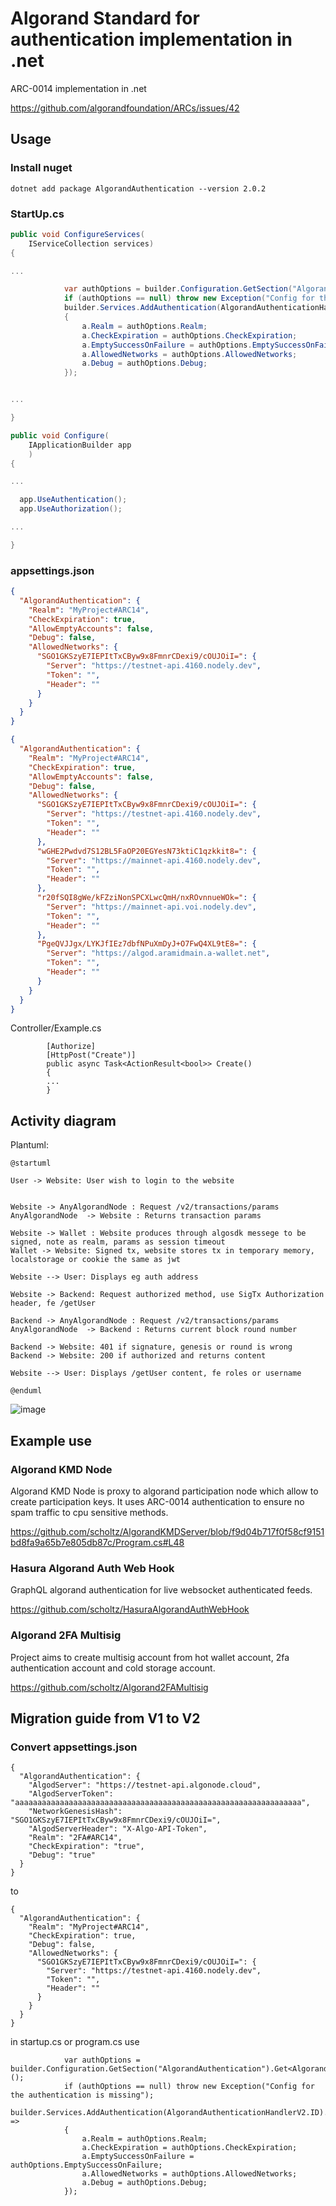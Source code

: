 # Algorand Standard for authentication implementation in .net

ARC-0014 implementation in .net

https://github.com/algorandfoundation/ARCs/issues/42

## Usage

### Install nuget

```
dotnet add package AlgorandAuthentication --version 2.0.2
```

### StartUp.cs

```c#
public void ConfigureServices(
	IServiceCollection services)
{

...

            var authOptions = builder.Configuration.GetSection("AlgorandAuthentication").Get<AlgorandAuthenticationOptionsV2>();
            if (authOptions == null) throw new Exception("Config for the authentication is missing");
            builder.Services.AddAuthentication(AlgorandAuthenticationHandlerV2.ID).AddAlgorand(a =>
            {
                a.Realm = authOptions.Realm;
                a.CheckExpiration = authOptions.CheckExpiration;
                a.EmptySuccessOnFailure = authOptions.EmptySuccessOnFailure;
                a.AllowedNetworks = authOptions.AllowedNetworks;
                a.Debug = authOptions.Debug;
            });


...

}

public void Configure(
	IApplicationBuilder app
	)
{

...

  app.UseAuthentication();
  app.UseAuthorization();

...

}
```

### appsettings.json

```json
{
  "AlgorandAuthentication": {
    "Realm": "MyProject#ARC14",
    "CheckExpiration": true,
    "AllowEmptyAccounts": false,
    "Debug": false,
    "AllowedNetworks": {
      "SGO1GKSzyE7IEPItTxCByw9x8FmnrCDexi9/cOUJOiI=": {
        "Server": "https://testnet-api.4160.nodely.dev",
        "Token": "",
        "Header": ""
      }
    }
  }
}
```

```json
{
  "AlgorandAuthentication": {
    "Realm": "MyProject#ARC14",
    "CheckExpiration": true,
    "AllowEmptyAccounts": false,
    "Debug": false,
    "AllowedNetworks": {
      "SGO1GKSzyE7IEPItTxCByw9x8FmnrCDexi9/cOUJOiI=": {
        "Server": "https://testnet-api.4160.nodely.dev",
        "Token": "",
        "Header": ""
      },
      "wGHE2Pwdvd7S12BL5FaOP20EGYesN73ktiC1qzkkit8=": {
        "Server": "https://mainnet-api.4160.nodely.dev",
        "Token": "",
        "Header": ""
      },
      "r20fSQI8gWe/kFZziNonSPCXLwcQmH/nxROvnnueWOk=": {
        "Server": "https://mainnet-api.voi.nodely.dev",
        "Token": "",
        "Header": ""
      },
      "PgeQVJJgx/LYKJfIEz7dbfNPuXmDyJ+O7FwQ4XL9tE8=": {
        "Server": "https://algod.aramidmain.a-wallet.net",
        "Token": "",
        "Header": ""
      }
    }
  }
}
```

Controller/Example.cs
```
        [Authorize]
        [HttpPost("Create")]
        public async Task<ActionResult<bool>> Create()
        {
        ...
        }
```

## Activity diagram

Plantuml:

```plantuml
@startuml

User -> Website: User wish to login to the website 


Website -> AnyAlgorandNode : Request /v2/transactions/params
AnyAlgorandNode  -> Website : Returns transaction params

Website -> Wallet : Website produces through algosdk messege to be signed, note as realm, params as session timeout
Wallet -> Website: Signed tx, website stores tx in temporary memory, localstorage or cookie the same as jwt

Website --> User: Displays eg auth address

Website -> Backend: Request authorized method, use SigTx Authorization header, fe /getUser

Backend -> AnyAlgorandNode : Request /v2/transactions/params
AnyAlgorandNode  -> Backend : Returns current block round number

Backend -> Website: 401 if signature, genesis or round is wrong
Backend -> Website: 200 if authorized and returns content

Website --> User: Displays /getUser content, fe roles or username

@enduml
```

![image](https://user-images.githubusercontent.com/1223439/195995737-7524c1fb-d5ae-432e-b6ff-9aac730e476b.png)

## Example use

### Algorand KMD Node

Algorand KMD Node is proxy to algorand participation node which allow to create participation keys. It uses ARC-0014 authentication to ensure no spam traffic to cpu sensitive methods.

https://github.com/scholtz/AlgorandKMDServer/blob/f9d04b717f0f58cf9151bd8fa9a65b7e805db87c/Program.cs#L48

### Hasura Algorand Auth Web Hook

GraphQL algorand authentication for live websocket authenticated feeds.

https://github.com/scholtz/HasuraAlgorandAuthWebHook

### Algorand 2FA Multisig

Project aims to create multisig account from hot wallet account, 2fa authentication account and cold storage account.

https://github.com/scholtz/Algorand2FAMultisig


## Migration guide from V1 to V2

### Convert appsettings.json

```
{
  "AlgorandAuthentication": {
    "AlgodServer": "https://testnet-api.algonode.cloud",
    "AlgodServerToken": "aaaaaaaaaaaaaaaaaaaaaaaaaaaaaaaaaaaaaaaaaaaaaaaaaaaaaaaaaaaaaaaa",
    "NetworkGenesisHash": "SGO1GKSzyE7IEPItTxCByw9x8FmnrCDexi9/cOUJOiI=",
    "AlgodServerHeader": "X-Algo-API-Token",
    "Realm": "2FA#ARC14",
    "CheckExpiration": "true",
    "Debug": "true"
  }
}
```
to
```
{
  "AlgorandAuthentication": {
    "Realm": "MyProject#ARC14",
    "CheckExpiration": true,
    "Debug": false,
    "AllowedNetworks": {
      "SGO1GKSzyE7IEPItTxCByw9x8FmnrCDexi9/cOUJOiI=": {
        "Server": "https://testnet-api.4160.nodely.dev",
        "Token": "",
        "Header": ""
      }
    }
  }
}
```

in startup.cs or program.cs use

```
            var authOptions = builder.Configuration.GetSection("AlgorandAuthentication").Get<AlgorandAuthenticationOptionsV2>();
            if (authOptions == null) throw new Exception("Config for the authentication is missing");
            builder.Services.AddAuthentication(AlgorandAuthenticationHandlerV2.ID).AddAlgorand(a =>
            {
                a.Realm = authOptions.Realm;
                a.CheckExpiration = authOptions.CheckExpiration;
                a.EmptySuccessOnFailure = authOptions.EmptySuccessOnFailure;
                a.AllowedNetworks = authOptions.AllowedNetworks;
                a.Debug = authOptions.Debug;
            });

```
